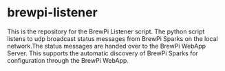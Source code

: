 # brewpi-listener
This is the repository for the BrewPi Listener script. The python script listens to udp broadcast status messages from BrewPi Sparks on the local network.The status messages are handed over to the BrewPi WebApp Server. This supports the automatic discovery of BrewPi Sparks for configuration through the BrewPi WebApp.
